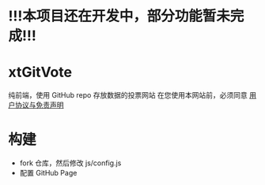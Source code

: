 # !!!本项目还在开发中，部分功能暂未完成!!!
# xtGitVote
纯前端，使用 GitHub repo 存放数据的投票网站
在您使用本网站前，必须同意 [用户协议与免责声明](https://github.com/xxtg666/xtGitVote/blob/main/POLICY.md)
# 构建
- fork 仓库，然后修改 js/config.js
- 配置 GitHub Page
